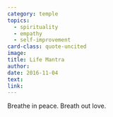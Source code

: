 ```yaml
---
category: temple
topics:
  - spirituality
  - empathy
  - self-improvement
card-class: quote-uncited
image:
title: Life Mantra
author:
date: 2016-11-04
text:  
link:
---
```

Breathe in peace. Breath out love.
